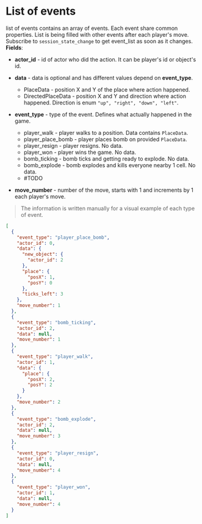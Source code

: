 # List of events
list of events contains an array of events. Each event share common properties. List is being filled with other events after each player's move. Subscribe to `session_state_change` to get event_list as soon as it changes.
**Fields**:
* **actor_id** - id of actor who did the action. It can be player's id or object's id. 
* **data** - data is optional and has different values depend on **event_type**.
	* PlaceData - position X and Y of the place where action happened.
	* DirectedPlaceData - position X and Y and direction where action happened. Direction is enum `"up", "right", "down", "left"`.
* **event_type** - type of the event. Defines what actually happened in the game. 
	* player_walk - player walks to a position. Data contains `PlaceData`.
	* player_place_bomb - player places bomb on provided `PlaceData`.
	* player_resign - player resigns. No data.
	* player_won - player wins the game. No data.
	* bomb_ticking - bomb ticks and getting ready to explode. No data.
	* bomb_explode - bomb explodes and kills everyone nearby 1 cell. No data.
	* #TODO

* **move_number** - number of the move, starts with 1 and increments by 1 each player's move.
> The information is written manually for a visual example of each type of event.
```json
[
  {
    "event_type": "player_place_bomb",
    "actor_id": 0,
    "data": {
      "new_object": {
        "actor_id": 2
      },
      "place": {
        "posX": 1,
        "posY": 0
      },
      "ticks_left": 3
    },
    "move_number": 1
  },
  {
    "event_type": "bomb_ticking",
    "actor_id": 2,
    "data": null,
    "move_number": 1
  },
  {
    "event_type": "player_walk",
    "actor_id": 1,
    "data": {
      "place": {
        "posX": 2,
        "posY": 2
      }
    },
    "move_number": 2
  },
  {
    "event_type": "bomb_explode",
    "actor_id": 2,
    "data": null,
    "move_number": 3
  },
  {
    "event_type": "player_resign",
    "actor_id": 0,
    "data": null,
    "move_number": 4
  },
  {
    "event_type": "player_won",
    "actor_id": 1,
    "data": null,
    "move_number": 4
  }
]
```